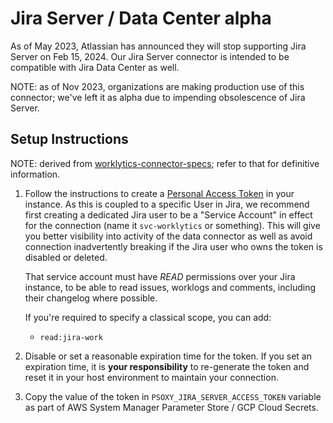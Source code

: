 # Jira Server / Data Center **alpha**

As of May 2023, Atlassian has announced they will stop supporting Jira Server on Feb 15, 2024. Our
Jira Server connector is intended to be compatible with Jira Data Center as well.

NOTE: as of Nov 2023, organizations are making production use of this connector; we've left it as
alpha due to impending obsolescence of Jira Server.

## Setup Instructions

NOTE: derived from [worklytics-connector-specs](../../infra/modules/worklytics-connector-specs/main.tf); refer to that for definitive information.

  1. Follow the instructions to create a [Personal Access Token](https://confluence.atlassian.com/enterprise/using-personal-access-tokens-1026032365.html) in your instance.
     As this is coupled to a specific User in Jira, we recommend first creating a dedicated Jira user
     to be a "Service Account" in effect for the connection (name it `svc-worklytics` or something).
     This will give you better visibility into activity of the data connector as well as avoid
     connection inadvertently breaking if the Jira user who owns the token is disabled or deleted.

     That service account must have *READ* permissions over your Jira instance, to be able to read
     issues, worklogs and comments, including their changelog where possible.

     If you're required to specify a classical scope, you can add:
       - `read:jira-work`

  2. Disable or set a reasonable expiration time for the token. If you set an expiration time, it is
     __your responsibility__ to re-generate the token and reset it in your host environment to
     maintain your connection.

  3. Copy the value of the token in `PSOXY_JIRA_SERVER_ACCESS_TOKEN` variable as part of AWS System
     Manager Parameter Store / GCP Cloud Secrets.
